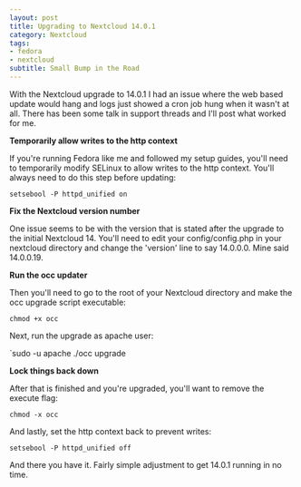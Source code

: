 ```yaml
---
layout: post
title: Upgrading to Nextcloud 14.0.1
category: Nextcloud
tags:
- fedora
- nextcloud
subtitle: Small Bump in the Road
---
```


With the Nextcloud upgrade to 14.0.1 I had an issue where the web based update would hang and logs just showed a cron job hung when it wasn't at all. There has been some talk in support threads and I'll post what worked for me.

**Temporarily allow writes to the http context**

If you're running Fedora like me and followed my setup guides, you'll need to temporarily modify SELinux to allow writes to the http context. You'll always need to do this step before updating:

`setsebool -P httpd_unified on`

**Fix the Nextcloud version number**

One issue seems to be with the version that is stated after the upgrade to the initial Nextcloud 14. You'll need to edit your config/config.php in your nextcloud directory and change the 'version' line to say 14.0.0.0. Mine said 14.0.0.19. 

**Run the occ updater**

Then you'll need to go to the root of your Nextcloud directory and make the occ upgrade script executable:

`chmod +x occ`

Next, run the upgrade as apache user:

`sudo -u apache ./occ upgrade

**Lock things back down**

After that is finished and you're upgraded, you'll want to remove the execute flag:

`chmod -x occ`

And lastly, set the http context back to prevent writes:

`setsebool -P httpd_unified off`

And there you have it. Fairly simple adjustment to get 14.0.1 running in no time.

